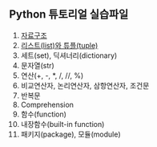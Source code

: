 ## Python 튜토리얼 실습파일

1. [자료구조](https://colab.research.google.com/drive/1Ktuc9Cb2AmYowV-5nO4LbCbqJvvYFIxs?usp=sharing)
3. [리스트(list)와 튜플(tuple)](https://colab.research.google.com/drive/1N8HTGWUcIWB51qjbmQ24_etbGvSry17o?usp=sharing)
4. 세트(set), 딕셔너리(dictionary)
5. 문자열(str)
6. 연산(+, -, *, /, //, %)
7. 비교연산자, 논리연산자, 삼항연산자, 조건문
8. 반복문
9. Comprehension
10. 함수(function)
11. 내장함수(built-in function)
12. 패키지(package), 모듈(module)
